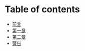 # Table of contents

* [前言](README.md)
* [第一章](chapter1.md)
* [第二章](chapter2.md)
* [警告](warning/warning1.md)
